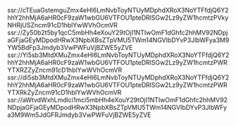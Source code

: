 ssr://cTEuaGstemguZmx4eHl6LmNvbToyNTUyMDphdXRoX3NoYTFfdjQ6Y2hhY2hhMjA6aHR0cF9zaW1wbGU6VTFOU1pteDRlSGw2Lz9yZW1hcmtzPVkyNHRjUSZncm91cD1hblYwWVhOcmVR
ssr://Zy50b2t5by1qcC5mbHh4eXouY29tOjI1NTIwOmF1dGhfc2hhMV92NDpjaGFjaGEyMDpodHRwX3NpbXBsZTpVMU5TWm14NGVIbDYvP3JlbWFya3M9YW5BdFp3Jmdyb3VwPWFuVjBZWE5yZVE
ssr://Yi5sb3MtdXMuZmx4eHl6LmNvbToyNTUyMDphdXRoX3NoYTFfdjQ6Y2hhY2hhMjA6aHR0cF9zaW1wbGU6VTFOU1pteDRlSGw2Lz9yZW1hcmtzPWRYTXRZZyZncm91cD1hblYwWVhOcmVR
ssr://di5sb3MtdXMuZmx4eHl6LmNvbToyNTUyMDphdXRoX3NoYTFfdjQ6Y2hhY2hhMjA6aHR0cF9zaW1wbGU6VTFOU1pteDRlSGw2Lz9yZW1hcmtzPWRYTXRkZyZncm91cD1hblYwWVhOcmVR
ssr://aWtvdWxhLmdlci1mci5mbHh4eXouY29tOjI1NTIwOmF1dGhfc2hhMV92NDpjaGFjaGEyMDpodHRwX3NpbXBsZTpVMU5TWm14NGVIbDYvP3JlbWFya3M9Wm5JdGFRJmdyb3VwPWFuVjBZWE5yZVE
